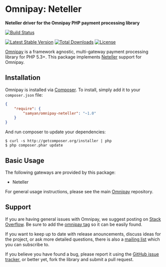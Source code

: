 # Omnipay: Neteller

**Neteller driver for the Omnipay PHP payment processing library**

[![Build Status](https://travis-ci.org/samyan/omnipay-neteller.svg?branch=master)](https://travis-ci.org/SamYan/omnipay-neteller)

[![Latest Stable Version](https://poser.pugx.org/samyan/omnipay-neteller/v/stable.png)](https://packagist.org/packages/samyan/omnipay-neteller)
[![Total Downloads](https://poser.pugx.org/samyan/omnipay-neteller/downloads.png)](https://packagist.org/packages/samyan/omnipay-neteller)
[![License](https://poser.pugx.org/samyan/omnipay-neteller/license.png)](https://packagist.org/packages/samyan/omnipay-neteller)

[Omnipay](https://github.com/omnipay/omnipay) is a framework agnostic, multi-gateway payment
processing library for PHP 5.3+. This package implements [Neteller](http://www.neteller.com) support for Omnipay.

## Installation

Omnipay is installed via [Composer](http://getcomposer.org/). To install, simply add it
to your `composer.json` file:

```json
{
    "require": {
        "samyan/omnipay-neteller": "~1.0"
    }
}
```

And run composer to update your dependencies:

    $ curl -s http://getcomposer.org/installer | php
    $ php composer.phar update

## Basic Usage

The following gateways are provided by this package:

* Neteller

For general usage instructions, please see the main [Omnipay](https://github.com/omnipay/omnipay)
repository.

## Support

If you are having general issues with Omnipay, we suggest posting on
[Stack Overflow](http://stackoverflow.com/). Be sure to add the
[omnipay tag](http://stackoverflow.com/questions/tagged/omnipay) so it can be easily found.

If you want to keep up to date with release anouncements, discuss ideas for the project,
or ask more detailed questions, there is also a [mailing list](https://groups.google.com/forum/#!forum/omnipay) which
you can subscribe to.

If you believe you have found a bug, please report it using the [GitHub issue tracker](https://github.com/samyan/omnipay-neteller/issues),
or better yet, fork the library and submit a pull request.